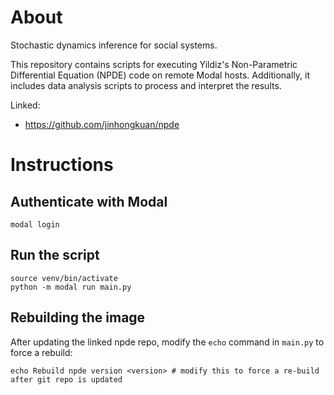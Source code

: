 # About

Stochastic dynamics inference for social systems.

This repository contains scripts for executing Yildiz's Non-Parametric Differential Equation (NPDE) code on remote Modal hosts. Additionally, it includes data analysis scripts to process and interpret the results.

Linked:

- https://github.com/jinhongkuan/npde

# Instructions

## Authenticate with Modal

```
modal login
```

## Run the script

```
source venv/bin/activate
python -m modal run main.py
```

## Rebuilding the image

After updating the linked npde repo, modify the `echo` command in `main.py` to force a rebuild:

```
echo Rebuild npde version <version> # modify this to force a re-build after git repo is updated
```
